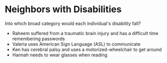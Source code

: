# Neighbors with Disabilities

Into which broad category would each individual's disability
fall?

- Raheem suffered from a traumatic brain injury and has a
  difficult time remembering passwords
- Valeria uses American Sign Language (ASL) to communicate
- Ken has cerebral palsy and uses a motorized-wheelchair to
  get around
- Hannah needs to wear glasses when reading

<!-- Answers: cognitive, hearing, motor, and vision -->
